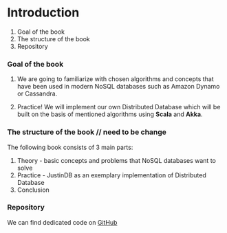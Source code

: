 # Introduction

1. Goal of the book
2. The structure of the book
3. Repository

### Goal of the book

1. We are going to familiarize with chosen algorithms and concepts that have been used in modern NoSQL databases such as Amazon Dynamo or Cassandra. 

2. Practice! We will implement our own Distributed Database which will be built on the basis of mentioned algorithms using **Scala** and **Akka**.

### The structure of the book // need to be change

The following book consists of 3 main parts:

1. Theory - basic concepts and problems that NoSQL databases want to solve
2. Practice - JustinDB as an exemplary implementation of Distributed Database
3. Conclusion


### Repository

We can find dedicated code on
[GitHub](https://github.com/speedcom/JustinDB)


